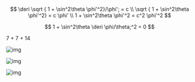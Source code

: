 $$
\deri \sqrt { 1 + \sin^2\theta \phi'^2}/\phi'; = c \\
\sqrt { 1 + \sin^2\theta \phi'^2} = c \phi' \\
1 + \sin^2\theta \phi'^2 = c^2 \phi'^2
$$

$$
1 + \sin^2\theta \deri \phi/\theta;^2 = 0
$$

7 + 7 + 14 

![img](https://lh5.googleusercontent.com/tUI8By7ZSIA-DNwaAm-mGneWanO-5aq5mpzxLfaXKYBTNj4Yku_U-MnyxcXC2FItYgDHIjRqou9L_lysPekB-NaSeIrY3ct28dtF5F1dacgDqGINh6x4CwXWl6Wa-teJEk1xMEpV3Zr1AiWjpdyhHWy5fcmQN3z0bXNbD_4jLDE2LbzBkUJQgL9lUAv_FA)

![img](https://lh5.googleusercontent.com/M0zRcurpVZE3_Ld0Tmb312-HhLGbV-ezuOwd7p4p9wqDtGzkICej5FDWN9JtH4fXnxe_USFGDnVAus-2kGznOMNKM23upN1NNTNc6erFa9cgzH6rQALnW23XwRz-Hvy4EUUhVQTjKflYSC9iU2BBLJiozVn-6nEYLeAhW-qrg5-cessLuBrr_SusoM_rAQ)

![img](https://lh3.googleusercontent.com/-a8uco6icqivVxquin5YRzb-gdKyUiXOdheKz3-rAy0pnGPDs6qlR85qo9pjSXa9ibRV-Wmlt6Cn51gYhOwhqVMv6PSmvB1DaQ3zYH0sd_56IeUvUCYyh6XOqyWkHNgEIQn_eyi_rVVL5P4ud-Ne3s9Scxq4GeRLaCxn9WDjEBaPiwXgKmIluVm9-2LZVA)